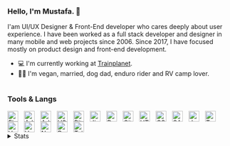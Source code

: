 ### Hello, I'm Mustafa. 👋
I'am UI/UX Designer & Front-End developer who cares deeply about user experience. I have been worked as a full stack developer and designer in many mobile and web projects since 2006. Since 2017, I have focused mostly on product design and front-end development. 
- :computer:	 I'm currently working at <a href="https://www.trainplanet.com" target="_blank">Trainplanet</a>. 
- :raising_hand_man:	I'm vegan, married, dog dad, enduro rider and RV camp lover.

#
### Tools & Langs
<img alt="Figma" align="left" width="24px" style="padding-right:10px;" src="https://cdn.jsdelivr.net/gh/devicons/devicon/icons/figma/figma-original.svg" />
<img alt="Adobe XD" align="left" width="24px" style="padding-right:10px;" src="https://cdn.jsdelivr.net/gh/devicons/devicon/icons/xd/xd-plain.svg" />
<img alt="Adobe Photoshop" align="left" width="24px" style="padding-right:10px;" src="https://cdn.jsdelivr.net/gh/devicons/devicon/icons/photoshop/photoshop-plain.svg" />
<img alt="VS Code" align="left" width="24px" style="padding-right:10px;" src="https://cdn.jsdelivr.net/gh/devicons/devicon/icons/vscode/vscode-original.svg" />
<img alt="BitBucket" align="left" width="24px" style="padding-right:10px;" src="https://cdn.jsdelivr.net/gh/devicons/devicon/icons/bitbucket/bitbucket-original.svg" />
<img alt="Jira" align="left" width="24px" style="padding-right:10px;" src="https://cdn.jsdelivr.net/gh/devicons/devicon/icons/jira/jira-original.svg" />
<img alt="Docker" align="left" width="24px" style="padding-right:10px;" src="https://cdn.jsdelivr.net/gh/devicons/devicon/icons/docker/docker-plain.svg" />
<img alt="Git" align="left" width="24px" style="padding-right:10px;" src="https://cdn.jsdelivr.net/gh/devicons/devicon/icons/git/git-original.svg" />
<img alt="HTML" align="left" width="24px" style="padding-right:10px;" src="https://cdn.jsdelivr.net/gh/devicons/devicon/icons/html5/html5-original-wordmark.svg" />
<img alt="CSS" align="left" width="24px" style="padding-right:10px;" src="https://cdn.jsdelivr.net/gh/devicons/devicon/icons/css3/css3-original-wordmark.svg" />
<img alt="SASS" align="left" width="24px" style="padding-right:10px;" src="https://cdn.jsdelivr.net/gh/devicons/devicon/icons/sass/sass-original.svg" />
<img alt="Javascript" align="left" width="24px" style="padding-right:10px;" src="https://cdn.jsdelivr.net/gh/devicons/devicon/icons/javascript/javascript-original.svg" />
<img alt="Typescript" align="left" width="24px" style="padding-right:10px;" src="https://cdn.jsdelivr.net/gh/devicons/devicon/icons/typescript/typescript-original.svg" />
<img alt="VueJS" align="left" width="24px" style="padding-right:10px;" src="https://cdn.jsdelivr.net/gh/devicons/devicon/icons/vuejs/vuejs-original.svg" />
<img alt="Vuetify" align="left" width="24px" style="padding-right:10px;" src="https://cdn.jsdelivr.net/gh/devicons/devicon/icons/vuetify/vuetify-original.svg" />
<img alt="NuxtJS" align="left" width="24px" style="padding-right:10px;" src="https://cdn.jsdelivr.net/gh/devicons/devicon/icons/nuxtjs/nuxtjs-original.svg" />
<img alt="Bootstrap" align="left" width="24px" style="padding-right:10px;" src="https://cdn.jsdelivr.net/gh/devicons/devicon/icons/bootstrap/bootstrap-original.svg" />
<img alt="Tailwindcss" width="24px" style="padding-right:10px;" src="https://cdn.jsdelivr.net/gh/devicons/devicon/icons/tailwindcss/tailwindcss-plain.svg" />

<details>
<summary>Stats</summary>

![Anurag's GitHub stats](https://github-readme-stats.vercel.app/api?username=muguney&show_icons=true&theme=vue-dark)

</details>



